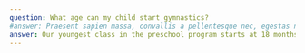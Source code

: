```yaml
---
question: What age can my child start gymnastics?
#answer: Praesent sapien massa, convallis a pellentesque nec, egestas non nisi. Nulla quis lorem ut libero malesuada feugiat. Curabitur arcu erat, accumsan id imperdiet et, porttitor at sem. Donec sollicitudin molestie malesuada.
answer: Our youngest class in the preschool program starts at 18 months.
---
```

